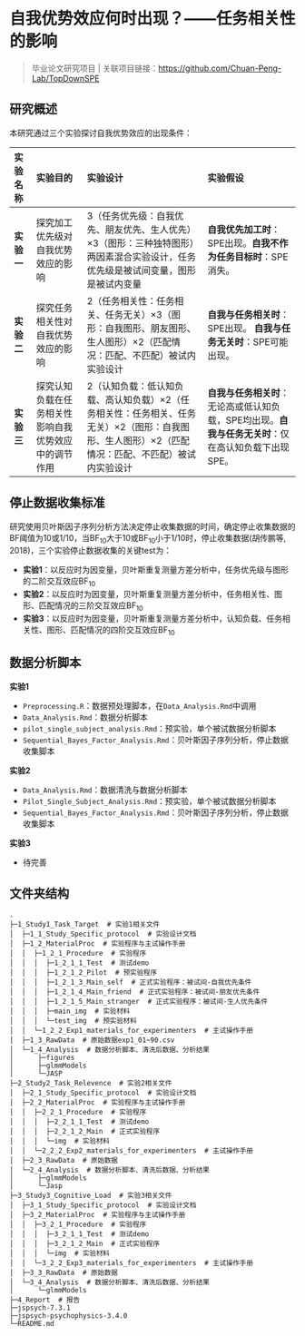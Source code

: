 # 自我优势效应何时出现？——任务相关性的影响

> 毕业论文研究项目 | 关联项目链接：https://github.com/Chuan-Peng-Lab/TopDownSPE

## 研究概述

本研究通过三个实验探讨自我优势效应的出现条件：

| 实验名称 | 实验目的 | 实验设计 | 实验假设 |
| :--- | :--- | :--- | :--- |
| **实验一** | 探究加工优先级对自我优势效应的影响 | 3（任务优先级：自我优先、朋友优先、生人优先）×3（图形：三种独特图形）两因素混合实验设计，任务优先级是被试间变量，图形是被试内变量| **自我优先加工时**：SPE出现。**自我不作为任务目标时**：SPE消失。 |
| **实验二** | 探究任务相关性对自我优势效应的影响 |2（任务相关性：任务相关、任务无关）×3（图形：自我图形、朋友图形、生人图形）×2（匹配情况：匹配、不匹配）被试内实验设计| **自我与任务相关时**：SPE出现。 **自我与任务无关时**：SPE可能出现。 |
| **实验三** | 探究认知负载在任务相关性影响自我优势效应中的调节作用 |2（认知负载：低认知负载、高认知负载）×2（任务相关性：任务相关、任务无关）×2（图形：自我图形、生人图形）×2（匹配情况：匹配、不匹配）被试内实验设计 | **自我与任务相关时**：无论高或低认知负载，SPE均出现。**自我与任务无关时**：仅在高认知负载下出现SPE。 |

## 停止数据收集标准

研究使用贝叶斯因子序列分析方法决定停止收集数据的时间，确定停止收集数据的BF阈值为10或1/10，当BF<sub>10</sub>大于10或BF<sub>10</sub>小于1/10时，停止收集数据(胡传鹏等, 2018)，三个实验停止数据收集的关键test为：

- **实验1**：以反应时为因变量，贝叶斯重复测量方差分析中，任务优先级与图形的二阶交互效应BF<sub>10</sub>
- **实验2**：以反应时为因变量，贝叶斯重复测量方差分析中，任务相关性、图形、匹配情况的三阶交互效应BF<sub>10</sub>
- **实验3**：以反应时为因变量，贝叶斯重复测量方差分析中，认知负载、任务相关性、图形、匹配情况的四阶交互效应BF<sub>10</sub>

## 数据分析脚本

**实验1**
- `Preprocessing.R`：数据预处理脚本，在`Data_Analysis.Rmd`中调用
- `Data_Analysis.Rmd`：数据分析脚本
- `pilot_single_subject_analysis.Rmd`：预实验，单个被试数据分析脚本
- `Sequential_Bayes_Factor_Analysis.Rmd`：贝叶斯因子序列分析，停止数据收集脚本

**实验2**
- `Data_Analysis.Rmd`：数据清洗与数据分析脚本
- `Pilot_Single_Subject_Analysis.Rmd`：预实验，单个被试数据分析脚本
- `Sequential_Bayes_Factor_Analysis.Rmd`：贝叶斯因子序列分析，停止数据收集脚本

**实验3**
- 待完善


## 文件夹结构
```
.
├─1_Study1_Task_Target  # 实验1相关文件     
│  ├─1_1_Study_Specific_protocol  # 实验设计文档
│  ├─1_2_MaterialProc  # 实验程序与主试操作手册
│  │  ├─1_2_1_Procedure  # 实验程序
│  │  │  ├─1_2_1_1_Test  # 测试demo
│  │  │  ├─1_2_1_2_Pilot  # 预实验程序
│  │  │  ├─1_2_1_3_Main_self  # 正式实验程序：被试间-自我优先条件
│  │  │  ├─1_2_1_4_Main_friend  # 正式实验程序：被试间-朋友优先条件
│  │  │  ├─1_2_1_5_Main_stranger  # 正式实验程序：被试间-生人优先条件
│  │  │  ├─main_img  # 实验材料
│  │  │  └─test_img  # 预实验材料
│  │  └─1_2_2_Exp1_materials_for_experimenters  # 主试操作手册
│  ├─1_3_RawData  # 原始数据exp1_01~90.csv
│  └─1_4_Analysis  # 数据分析脚本、清洗后数据、分析结果
│      ├─figures
│      ├─glmmModels
│      └─JASP
├─2_Study2_Task_Relevence  # 实验2相关文件
│  ├─2_1_Study_Specific_protocol  # 实验设计文档
│  ├─2_2_MaterialProc  # 实验程序与主试操作手册
│  │  ├─2_2_1_Procedure  # 实验程序
│  │  │  ├─2_2_1_1_Test  # 测试demo
│  │  │  ├─2_2_1_2_Main  # 正式实验程序
│  │  │  └─img  # 实验材料
│  │  └─2_2_2_Exp2_materials_for_experimenters  # 主试操作手册
│  ├─2_3_RawData  # 原始数据
│  └─2_4_Analysis  # 数据分析脚本、清洗后数据、分析结果
│      ├─glmmModels
│      └─Jasp
├─3_Study3_Cognitive_Load  # 实验3相关文件
│  ├─3_1_Study_Specific_protocol  # 实验设计文档
│  ├─3_2_MaterialProc  # 实验程序与主试操作手册
│  │  ├─3_2_1_Procedure  # 实验程序
│  │  │  ├─3_2_1_1_Test  # 测试demo
│  │  │  ├─3_2_1_2_Main  # 正式实验程序
│  │  │  └─img  # 实验材料
│  │  └─3_2_2_Exp3_materials_for_experimenters  # 主试操作手册
│  ├─3_3_RawData  # 原始数据
│  └─3_4_Analysis  # 数据分析脚本、清洗后数据、分析结果
│      └─glmmModels
├─4_Report  # 报告
├─jspsych-7.3.1  
├─jspsych-psychophysics-3.4.0
└─README.md
```
